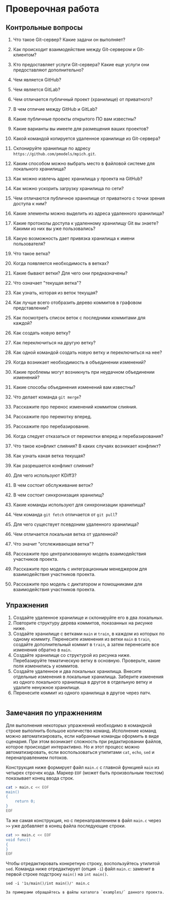 # Проверочная работа


## Контрольные вопросы

1. Что такое Git-сервер? Какие задачи он выполняет?
1. Как происходит взаимодействие между Git-сервером и Git-клиентом?
1. Кто предоставляет услуги Git-сервера?
  Какие еще услуги они предоставляют дополнительно?
1. Чем является GitHub?
1. Чем является GitLab?
1. Чем отличается публичный проект (хранилище) от приватного?
1. В чем отличие между GitHub и GitLab?
1. Какие публичные проекты открытого ПО вам известны?
1. Какие варианты вы имеете для размещения ваших проектов?

1. Какой командой копируется удаленное хранилище из Git-сервера?
1. Склонируйте хранилище по адресу `https://github.com/pmodels/mpich.git`.
1. Каким способом можно выбрать место в файловой системе для локального хранилища?
1. Как можно извлечь адрес хранилища у проекта на GitHub?
1. Как можно ускорить загрузку хранилища по сети?
1. Чем отличаются публичное хранилище от приватного с точки зрения доступа к ним?
1. Какие элементы можно выделить из адреса удаленного хранилища?
1. Какие протоколы доступа к удаленному хранилищу Git вы знаете?
  Какими из них вы уже пользовались?
1. Какую возможность дает привязка хранилища к имени пользователя?

1. Что такое ветка?
1. Когда появляется необходимость в ветках?
1. Какие бывают ветки? Для чего они предназначены?
1. Что означает "текущая ветка"?
1. Как узнать, которая из веток текущая?
1. Как лучше всего отобразить дерево коммитов в графовом представлении?
1. Как посмотреть список веток с последними коммитами для каждой?
1. Как создать новую ветку?
1. Как переключиться на другую ветку?
1. Как одной командой создать новую ветку и переключиться на нее?

1. Когда возникает необходимость в объединении изменений?
1. Какие проблемы могут возникнуть при неудачном объединении изменений?
1. Какие способы объединения изменений вам известны?
1. Что делает команда `git merge`?
1. Расскажите про перенос изменений коммитом слияния.
1. Расскажите про перемотку вперед.
1. Расскажите про перебазирование.
1. Когда следует отказаться от перемотки вперед и перебазирования?
1. Что такое конфликт слияния?
  В каких случаях возникает конфликт?
1. Как узнать какая ветка текущая?
1. Как разрешается конфликт слияния?
1. Для чего используют KDiff3?
1. В чем состоит обслуживание веток?

1. В чем состоит синхронизация хранилищ?
1. Какие команды используют для синхронизации хранилища?
1. Чем команда `git fetch` отличается от `git pull`?
1. Для чего существует псевдоним удаленного хранилища?
1. Чем отличается локальная ветка от удаленной?
1. Что значит "отслеживающая ветка"?
1. Расскажите про централизованную модель взаимодействия участников проекта.
1. Расскажите про модель с интеграционным менеджером для взаимодействия участников проекта.
1. Расскажите про модель с диктатором и помощниками для взаимодействия участников проекта.


## Упражнения

1. Создайте удаленное хранилище и склонируйте его в два локальных.
1. Повторите структуру дерева коммитов, показанных на рисунке ниже.
1. Создайте хранилище с ветками `main` и `train`, в каждом из которых по одному коммиту.
  Перенесите изменения из ветки `main` в `train`, создайте дополнительный коммит в `train`, а затем перенесите все изменения обратно в `main`.
1. Создайте хранилище со структурой из рисунка ниже.
  Перебазируйте тематическую ветку в основную.
  Проверьте, какие поля изменились у коммитов.
1. Создайте удаленное и два локальных хранилища.
  Внесите отдельные изменения в локальные хранилища.
  Заберите изменения из одного локального хранилища в другое в отдельную ветку и удалите ненужное хранилище.
1. Перенесите коммит из одного хранилища в другое через патч.

```{figure} ./images/branch-3.png
```


## Замечания по упражнениям

Для выполнения некоторых упражнений необходимо в командной строке выполнить большое количество команд.
Исполнение команд можно автоматизировать, если набранные команды оформить в виде сценария.
При этом возникает сложность при редактировании файлов, которое происходит интерактивно.
Но и этот процесс можно автоматизировать, если воспользоваться утилитами `cat`, `echo`, `sed` и перенаправлением потоков.

Конструкция ниже формирует файл `main.c` с главной функцией `main` из четырех строчек кода.
Маркер `EOF` (может быть произвольным текстом) показывает конец ввода строк.
``` bash
cat > main.c << EOF
main()
{
    return 0;
}
EOF
```

Та же самая конструкция, но с перенаправлением в файл `main.c` через `>>` уже добавляет в конец файла последующие строки.
``` bash
cat >> main.c << EOF
void func()
{
}
EOF
```

Чтобы отредактировать конкретную строку, воспользуйтесь утилитой `sed`.
Команда ниже отредактирует (опция `-i`) файл `main.c`: заменит в первой строке подстроку `main()` на `int main()`.
```
sed -i '1s/main()/int main()/' main.c
```

```{note}
За примерами обращайтесь в файлы каталога `examples/` данного проекта.
```

